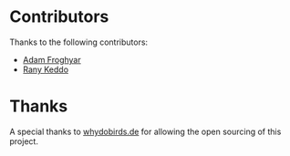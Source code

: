 # Contributors

Thanks to the following contributors:

* [Adam Froghyar ](https://github.com/a-froghyar)
* [Rany Keddo](http://github.com/purzelrakete)

# Thanks

A special thanks to [whydobirds.de](http://whydobirds.de/) for allowing the
open sourcing of this project.
